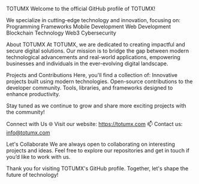 TOTUMX
Welcome to the official GitHub profile of TOTUMX!

We specialize in cutting-edge technology and innovation, focusing on:
Programming
Frameworks
Mobile Development
Web Development
Blockchain Technology
Web3
Cybersecurity

About TOTUMX
At TOTUMX, we are dedicated to creating impactful and secure digital solutions. Our mission is to bridge the gap between modern technological advancements and real-world applications, empowering businesses and individuals in the ever-evolving digital landscape.

Projects and Contributions
Here, you'll find a collection of:
Innovative projects built using modern technologies.
Open-source contributions to the developer community.
Tools, libraries, and frameworks designed to enhance productivity.

Stay tuned as we continue to grow and share more exciting projects with the community!

Connect with Us
🌐 Visit our website: https://totumx.com
📫 Contact us: info@totumx.com

Let's Collaborate
We are always open to collaborating on interesting projects and ideas. Feel free to explore our repositories and get in touch if you’d like to work with us.

Thank you for visiting TOTUMX's GitHub profile. Together, let's shape the future of technology!

